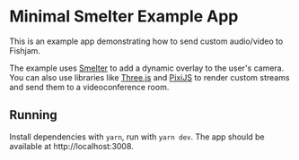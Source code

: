 # Minimal Smelter Example App

This is an example app demonstrating how to send custom audio/video to Fishjam.

The example uses [Smelter](https://smelter.dev) to add a dynamic overlay to the user's camera.
You can also use libraries like [Three.js](https://threejs.org/) and [PixiJS](https://pixijs.com/) to render custom streams and send them to a videoconference room.

## Running

Install dependencies with `yarn`, run with `yarn dev`.
The app should be available at http://localhost:3008.
